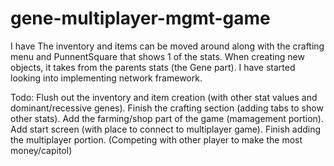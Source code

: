 # gene-multiplayer-mgmt-game

I have The inventory and items can be moved around along with the crafting menu and PunnentSquare that shows 1 of the stats.
When creating new objects, it takes from the parents stats (the Gene part).
I have started looking into implementing network framework.



Todo:
Flush out the inventory and item creation (with other stat values and dominant/recessive genes).
Finish the crafting section (adding tabs to show other stats).
Add the farming/shop part of the game (mamagement portion).
Add start screen (with place to connect to multiplayer game).
Finish adding the multiplayer portion. (Competing with other player to make the most money/capitol)
